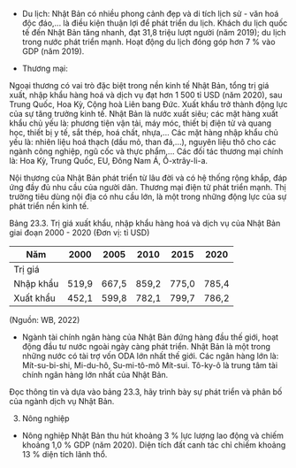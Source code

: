 - Du lịch: Nhật Bản có nhiều phong cảnh đẹp và di tích lịch sử - văn hoá độc đáo,... là điều kiện thuận lợi để phát triển du lịch. Khách du lịch quốc tế đến Nhật Bản tăng nhanh, đạt 31,8 triệu lượt người (năm 2019); du lịch trong nước phát triển mạnh. Hoạt động du lịch đóng góp hơn 7 % vào GDP (năm 2019).

- Thương mại:

Ngoại thương có vai trò đặc biệt trong nền kinh tế Nhật Bản, tổng trị giá xuất, nhập khẩu hàng hoá và dịch vụ đạt hơn 1 500 tỉ USD (năm 2020), sau Trung Quốc, Hoa Kỳ, Cộng hoà Liên bang Đức. Xuất khẩu trở thành động lực của sự tăng trưởng kinh tế. Nhật Bản là nước xuất siêu; các mặt hàng xuất khẩu chủ yếu là: phương tiện vận tải, máy móc, thiết bị điện tử và quang học, thiết bị y tế, sắt thép, hoá chất, nhựa,... Các mặt hàng nhập khẩu chủ yếu là: nhiên liệu hoá thạch (dầu mỏ, than đá,...), nguyên liệu thô cho các ngành công nghiệp, ngũ cốc và thực phẩm,... Các đối tác thương mại chính là: Hoa Kỳ, Trung Quốc, EU, Đông Nam Á, Ô-xtrây-li-a.

Nội thương của Nhật Bản phát triển từ lâu đời và có hệ thống rộng khắp, đáp ứng đầy đủ nhu cầu của người dân. Thương mại điện tử phát triển mạnh. Thị trường tiêu dùng nội địa có nhu cầu lớn, là một trong những động lực của sự phát triển nền kinh tế.

Bảng 23.3. Trị giá xuất khẩu, nhập khẩu hàng hoá và dịch vụ
của Nhật Bản giai đoạn 2000 - 2020
(Đơn vị: tỉ USD)

Năm | 2000 | 2005 | 2010 | 2015 | 2020
--- | --- | --- | --- | --- | ---
Trị giá | | | | |
Nhập khẩu | 519,9 | 667,5 | 859,2 | 775,0 | 785,4
Xuất khẩu | 452,1 | 599,8 | 782,1 | 799,7 | 786,2

(Nguồn: WB, 2022)

- Ngành tài chính ngân hàng của Nhật Bản đứng hàng đầu thế giới, hoạt động đầu tư nước ngoài ngày càng phát triển. Nhật Bản là một trong những nước có tài trợ vốn ODA lớn nhất thế giới. Các ngân hàng lớn là: Mít-su-bi-shi, Mi-du-hô, Su-mi-tô-mô Mít-sui. Tô-ky-ô là trung tâm tài chính ngân hàng lớn nhất của Nhật Bản.

Đọc thông tin và dựa vào bảng 23.3, hãy trình bày sự phát triển và phân bố của ngành dịch vụ Nhật Bản.

3. Nông nghiệp

- Nông nghiệp Nhật Bản thu hút khoảng 3 % lực lượng lao động và chiếm khoảng 1,0 % GDP (năm 2020). Diện tích đất canh tác chỉ chiếm khoảng 13 % diện tích lãnh thổ.